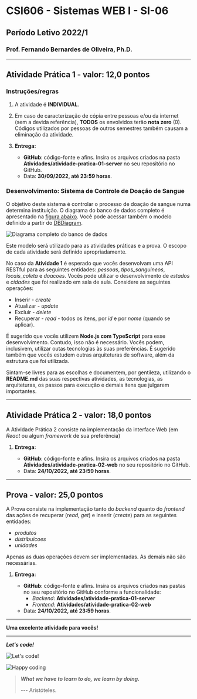 # CSI606 - Sistemas WEB I - SI-06

## Período Letivo 2022/1

### Prof. Fernando Bernardes de Oliveira, Ph.D.

---

## **Atividade Prática 1 - valor: 12,0 pontos**

### Instruções/regras

1. A atividade é **INDIVIDUAL**.

1. Em caso de caracterização de cópia entre pessoas e/ou da internet (sem a devida referência), **TODOS** os envolvidos terão **nota zero** (0). Códigos utilizados por pessoas de outros semestres também causam a eliminação da atividade.

1. **Entrega:**

    - **GitHub**: código-fonte e afins. Insira os arquivos criados na pasta **Atividades/atividade-pratica-01-server** no seu repositório no GitHub.
    - Data: **30/09/2022, até 23:59 horas**.

### Desenvolvimento: Sistema de Controle de Doação de Sangue

O objetivo deste sistema é controlar o processo de doação de sangue numa determina instituição. O diagrama do banco de dados completo é apresentado na [figura abaixo](../../Codes/006-aplicacao/database-model/CSI606-sistema-doacao-sangue.png). Você pode acessar também o modelo definido a partir do [DBDiagram](https://dbdiagram.io/d/630d077e0911f91ba5ecf743).

![Diagrama completo do banco de dados](../../Codes/006-aplicacao/database-model/CSI606-sistema-doacao-sangue.png)

Este modelo será utilizado para as atividades práticas e a prova. O escopo de cada atividade será definido apropriadamente.

No caso da **Atividade 1** é esperado que vocês desenvolvam uma API RESTful para as seguintes entidades: *pessoas*, *tipos_sanguineos*, *locais_coleta* e *doacoes*. Vocês pode utilizar o desenvolvimento de *estados* e *cidades* que foi realizado em sala de aula. Considere as seguintes operações:

- Inserir - *create*
- Atualizar - *update*
- Excluir - *delete*
- Recuperar - *read* - todos os itens, por *id* e por *nome* (quando se aplicar).

É sugerido que vocês utilizem **Node.js com TypeScript** para esse desenvolvimento. Contudo, isso não é necessário. Vocês podem, inclusivem, utilizar outas tecnologias às suas preferências. É sugerido também que vocês estudem outras arquiteturas de software, além da estrutura que foi utilizada.

Sintam-se livres para as escolhas e documentem, por gentileza, utilizando o **README.md** das suas respectivas atividades, as tecnologias, as arquiteturas, os passos para execução e demais itens que julgarem importantes.

---

## **Atividade Prática 2 - valor: 18,0 pontos**

A Atividade Prática 2 consiste na implementação da interface Web (em *React* ou algum *framework* de sua preferência)

1. **Entrega:**

    - **GitHub**: código-fonte e afins. Insira os arquivos criados na pasta **Atividades/atividade-pratica-02-web** no seu repositório no GitHub.
    - Data: **24/10/2022, até 23:59 horas**.

---

## **Prova - valor: 25,0 pontos**

A Prova consiste na implementação tanto do *backend* quanto do *frontend* das ações de recuperar (*read, get*) e inserir (*create*) para as seguintes entidades:

- *produtos*
- *distribuicoes*
- *unidades*

Apenas as duas operações devem ser implementadas. As demais não são necessárias.

1. **Entrega:**

    - **GitHub**: código-fonte e afins. Insira os arquivos criados nas pastas no seu repositório no GitHub conforme a funcionalidade:
        - *Backend*: **Atividades/atividade-pratica-01-server**  
        - *Frontend*: **Atividades/atividade-pratica-02-web**  
    - Data: **24/10/2022, até 23:59 horas**.

---

**Uma excelente atividade para vocês!**

---

***Let's code!***

![Let's code!](https://media.giphy.com/media/USV0ym3bVWQJJmNu3N/giphy.gif)

![Happy coding](https://media.giphy.com/media/3bu85lsWhBTlWcOMN6/giphy.gif)

> ***What we have to learn to do, we learn by doing.***  
>
> --- Aristóteles.
